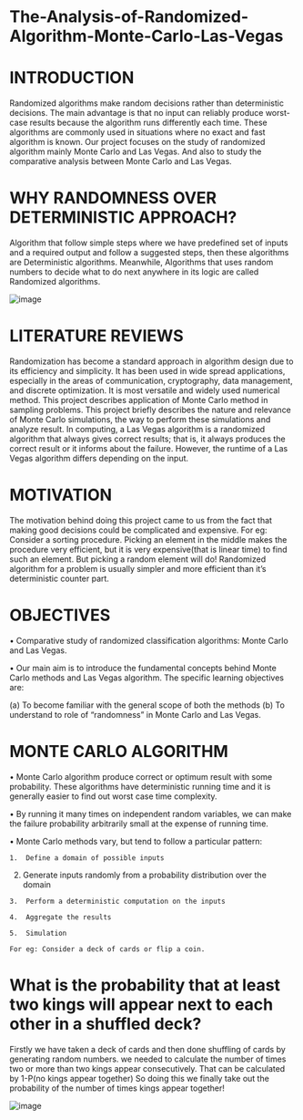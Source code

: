 # The-Analysis-of-Randomized-Algorithm-Monte-Carlo-Las-Vegas

# INTRODUCTION
Randomized algorithms make random decisions rather than deterministic decisions. The main advantage is that no input can reliably produce worst-case results because the algorithm runs differently each time.
These algorithms are commonly used in situations where no exact and fast algorithm is known.
Our project focuses on the study of randomized algorithm mainly Monte Carlo and Las Vegas.
And also to study the comparative analysis between Monte Carlo and Las Vegas.

# WHY RANDOMNESS OVER DETERMINISTIC APPROACH?
Algorithm that follow simple steps where we have predefined set of inputs and a required
output and follow a suggested steps, then these algorithms are Deterministic algorithms. 
Meanwhile, Algorithms that uses random numbers to decide what to do next anywhere in
its logic are called Randomized algorithms.

![image](https://user-images.githubusercontent.com/46298449/128373093-4c829e8d-6b9f-49e9-afee-58075ead2d12.png)

# LITERATURE REVIEWS
Randomization has become a standard approach in algorithm design due to its efficiency and simplicity. It has been used in wide spread applications, especially in the areas of communication, cryptography, data management, and discrete optimization. 
It is most versatile and widely used numerical method.
This project describes application of Monte Carlo method in sampling problems.
This project briefly describes the nature and relevance of Monte Carlo simulations, the way to perform these simulations and analyze result.
In computing, a Las Vegas algorithm is a randomized algorithm that always gives correct results; that is, it always produces the correct result or it informs about the failure. However, the runtime of a Las Vegas algorithm differs depending on the input.

# MOTIVATION
The motivation behind doing this project came to us from  the fact that making good decisions could be complicated and expensive.
For eg: Consider a sorting procedure.
Picking an element in the middle makes the procedure very efficient, but it is very expensive(that is linear time) to find such an element.
But picking a random element will do!
Randomized algorithm for a problem is usually simpler and more efficient than it’s deterministic counter part.

# OBJECTIVES
•	Comparative study of  randomized classification algorithms: Monte Carlo and Las Vegas.

•	Our main aim is to introduce the fundamental concepts behind Monte Carlo methods and Las Vegas algorithm. The specific learning objectives are: 

   (a) To become familiar with the general scope of both the methods
   (b) To understand to role of “randomness” in Monte Carlo and Las Vegas.

# MONTE CARLO ALGORITHM

•	Monte Carlo algorithm produce correct or optimum result with some probability. These algorithms have deterministic running time and it is generally easier to find out worst case time complexity.

•	By running it many times on independent random variables, we can make the failure probability arbitrarily small at the expense of running time.

•	Monte Carlo methods vary, but tend to follow a particular pattern:

	1.	Define a domain of possible inputs
  
  2.	Generate inputs randomly from a probability distribution over the domain
  
	3.	Perform a deterministic computation on the inputs
  
	4.	Aggregate the results
  
	5.	Simulation
  
	For eg: Consider a deck of cards or flip a coin.
  
# What is the probability that at least two kings will appear next to each other in a shuffled deck?

Firstly we have taken a deck of cards and then done shuffling of cards by generating random numbers.
we needed to calculate the number of times two or more than two kings appear consecutively.
That can be calculated by 1-P(no kings appear together)
So doing this we finally take out the probability of the number of times kings appear together!

![image](https://user-images.githubusercontent.com/46298449/128374357-00763fef-b211-421a-9834-216a21e58b81.png)









